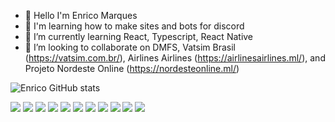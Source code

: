 - 👋 Hello I'm Enrico Marques
- 👀 I'm learning how to make sites and bots for discord
- 🌱 I’m currently learning  React, Typescript, React Native
- 💞️ I’m looking to collaborate on DMFS, Vatsim Brasil (https://vatsim.com.br/), Airlines Airlines (https://airlinesairlines.ml/),  and Projeto Nordeste Online (https://nordesteonline.ml/)


<!---
Enrico1108/Enrico1108 is a ✨ special ✨ repository because its `README.md` (this file) appears on your GitHub profile.
You can click the Preview link to take a look at your changes.
--->
![Enrico GitHub stats](https://github-readme-stats.vercel.app/api?username=enrico1108&show_icons=true&theme=dracula)

<img src="https://img.shields.io/badge/MySQL-00000F?style=for-the-badge&logo=mysql&logoColor=white" />
<img src="https://img.shields.io/badge/HTML5-E34F26?style=for-the-badge&logo=html5&logoColor=white" />
<img src="https://img.shields.io/badge/CSS3-1572B6?style=for-the-badge&logo=css3&logoColor=white" />
<img src="https://img.shields.io/badge/JavaScript-F7DF1E?style=for-the-badge&logo=javascript&logoColor=black" />
<img src="https://img.shields.io/badge/PHP-777BB4?style=for-the-badge&logo=php&logoColor=white" />
<img src=	"https://img.shields.io/badge/Node.js-339933?style=for-the-badge&logo=nodedotjs&logoColor=white" />
<img src="https://img.shields.io/badge/Xampp-F37623?style=for-the-badge&logo=xampp&logoColor=white" />
<img src="https://img.shields.io/badge/Python-3776AB?style=for-the-badge&logo=python&logoColor=white" />
<img src=	"https://img.shields.io/badge/Visual_Studio_Code-0078D4?style=for-the-badge&logo=visual%20studio%20code&logoColor=white" />
<img src=	"https://img.shields.io/badge/Arduino-00979D?style=for-the-badge&logo=Arduino&logoColor=white" />
<img src=	"https://img.shields.io/badge/NVIDIA-GTX1050 TI-76B900?style=for-the-badge&logo=nvidia&logoColor=white" />
